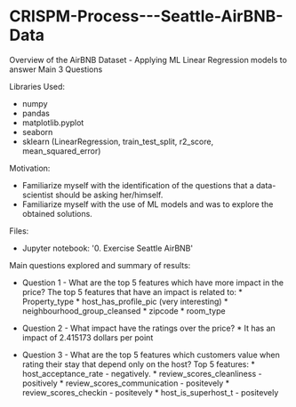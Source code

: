 # CRISPM-Process---Seattle-AirBNB-Data
Overview of the AirBNB Dataset - Applying ML Linear Regression models to answer Main 3 Questions

Libraries Used:
   - numpy
   - pandas
   - matplotlib.pyplot
   - seaborn
   - sklearn (LinearRegression, train_test_split, r2_score, mean_squared_error)
   
Motivation:
   - Familiarize myself with the identification of the questions that a data-scientist should be asking her/himself.
   - Familiarize myself with the use of ML models and was to explore the obtained solutions.
 

Files:
   - Jupyter notebook: '0. Exercise Seattle AirBNB'

Main questions explored and summary of results:
   - Question 1 - What are the top 5 features which have more impact in the price? The top 5 features that have an impact is related to:
    * Property_type
    * host_has_profile_pic (very interesting)
    * neighbourhood_group_cleansed
    * zipcode
    * room_type

   - Question 2 - What impact have the ratings over the price? 
    * It has an impact of 2.415173 dollars per point

   - Question 3 - What are the top 5 features which customers value when rating their stay that depend only on the host? Top 5 features:
    * host_acceptance_rate - negatively.
    * review_scores_cleanliness - positively
    * review_scores_communication - positevely
    * review_scores_checkin - positevely
    * host_is_superhost_t - positevely
